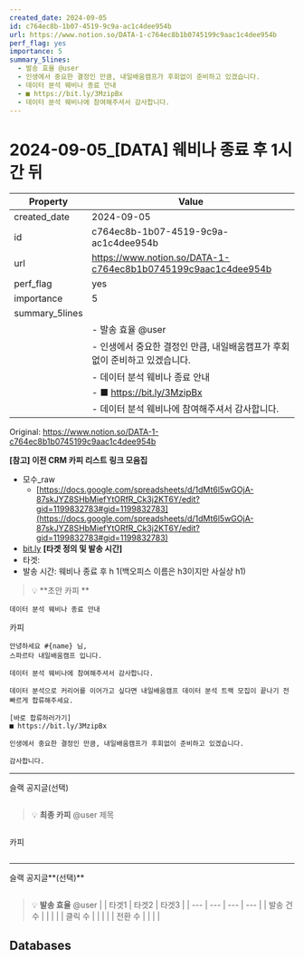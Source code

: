 ```yaml
---
created_date: 2024-09-05
id: c764ec8b-1b07-4519-9c9a-ac1c4dee954b
url: https://www.notion.so/DATA-1-c764ec8b1b0745199c9aac1c4dee954b
perf_flag: yes
importance: 5
summary_5lines:
  - 발송 효율 @user
  - 인생에서 중요한 결정인 만큼, 내일배움캠프가 후회없이 준비하고 있겠습니다.
  - 데이터 분석 웨비나 종료 안내
  - ■ https://bit.ly/3MzipBx
  - 데이터 분석 웨비나에 참여해주셔서 감사합니다.
---
```


# 2024-09-05_[DATA] 웨비나 종료 후 1시간 뒤

| Property | Value |
| --- | --- |
| created_date | 2024-09-05 |
| id | c764ec8b-1b07-4519-9c9a-ac1c4dee954b |
| url | https://www.notion.so/DATA-1-c764ec8b1b0745199c9aac1c4dee954b |
| perf_flag | yes |
| importance | 5 |
| summary_5lines | |
|  | - 발송 효율 @user |
|  | - 인생에서 중요한 결정인 만큼, 내일배움캠프가 후회없이 준비하고 있겠습니다. |
|  | - 데이터 분석 웨비나 종료 안내 |
|  | - ■ https://bit.ly/3MzipBx |
|  | - 데이터 분석 웨비나에 참여해주셔서 감사합니다. |

Original: https://www.notion.so/DATA-1-c764ec8b1b0745199c9aac1c4dee954b

**[참고] 이전 CRM 카피 리스트**
**링크 모음집**
- 모수_raw
  - [https://docs.google.com/spreadsheets/d/1dMt6l5wGOjA-87skJYZ8SHbMiefYtORfR_Ck3j2KT6Y/edit?gid=1199832783#gid=1199832783](https://docs.google.com/spreadsheets/d/1dMt6l5wGOjA-87skJYZ8SHbMiefYtORfR_Ck3j2KT6Y/edit?gid=1199832783#gid=1199832783)
- [bit.ly](http://bit.ly/)
**[타겟 정의 및 발송 시간]**
- 타겟: 
- 발송 시간: 웨비나 종료 후 h 1(백오피스 이름은 h3이지만 사실상 h1)
> 💡 **초안 카피 **
```plain text
데이터 분석 웨비나 종료 안내
```
카피
```plain text
안녕하세요 #{name} 님,
스파르타 내일배움캠프 입니다.

데이터 분석 웨비나에 참여해주셔서 감사합니다.

데이터 분석으로 커리어를 이어가고 싶다면 내일배움캠프 데이터 분석 트랙 모집이 끝나기 전 빠르게 합류해주세요.

[바로 합류하러가기]
■ https://bit.ly/3MzipBx

인생에서 중요한 결정인 만큼, 내일배움캠프가 후회없이 준비하고 있겠습니다.

감사합니다.
```

---
슬랙 공지글(선택)
```plain text

```
> 💡 **최종 카피** @user 
제목
```plain text

```
카피
```plain text

```

---
슬랙 공지글**(선택)**
```plain text

```
> 💡 **발송 효율** @user 
|  | 타겟1 | 타겟2 | 타겟3 |
| --- | --- | --- | --- |
| 발송 건수 |  |  |  |
| 클릭 수  |  |  |  |
| 전환 수 |  |  |  |

## Databases
